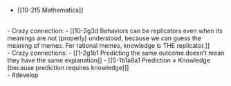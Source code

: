 - [[10-2f5 Mathematics]]
<br>
- Crazy connection:
- [[10-2g3d Behaviors can be replicators even when its meanings are not (properly) understood, because we can guess the meaning of memes. For rational memes, knowledge is THE replicator.]]
<br>
- Crazy connections:
- [[1-2g1b1 Predicting the same outcome doesn’t mean they have the same explanation]]
- [[5-1b1a8a1 Prediction ≠ Knowledge (because prediction requires knowledge)]]
<br>
- #develop
